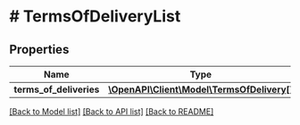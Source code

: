 # # TermsOfDeliveryList

## Properties

Name | Type | Description | Notes
------------ | ------------- | ------------- | -------------
**terms_of_deliveries** | [**\OpenAPI\Client\Model\TermsOfDelivery[]**](TermsOfDelivery.md) |  | [optional]

[[Back to Model list]](../../README.md#models) [[Back to API list]](../../README.md#endpoints) [[Back to README]](../../README.md)
